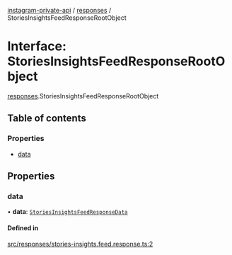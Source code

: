 [instagram-private-api](../../README.md) / [responses](../../modules/responses.md) / StoriesInsightsFeedResponseRootObject

# Interface: StoriesInsightsFeedResponseRootObject

[responses](../../modules/responses.md).StoriesInsightsFeedResponseRootObject

## Table of contents

### Properties

- [data](StoriesInsightsFeedResponseRootObject.md#data)

## Properties

### data

• **data**: [`StoriesInsightsFeedResponseData`](StoriesInsightsFeedResponseData.md)

#### Defined in

[src/responses/stories-insights.feed.response.ts:2](https://github.com/Nerixyz/instagram-private-api/blob/4971f34/src/responses/stories-insights.feed.response.ts#L2)
